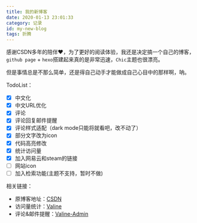 ```yaml
---
title: 我的新博客
date: 2020-01-13 23:01:33
category: 记录
id: my-new-blog
tags: 折腾
---
```


感谢CSDN多年的陪伴❤️，为了更好的阅读体验，我还是决定搞一个自己的博客，`github page` + `hexo`搭建起来真的是非常迅速，`Chic`主题也很漂亮。

但是事情总是不那么简单，还是得自己动手才能做成自己心目中的那样啊，呐。

TodoList：

- [x] 中文化
- [x] 中文URL优化
- [x] 评论
- [x] 评论回复邮件提醒
- [x] 评论样式适配（dark mode只能将就看吧，改不动了）
- [x] 部分文字改为icon
- [x] 代码高亮修改
- [x] 统计访问量
- [x] 加入网易云和steam的链接
- [ ] 网站icon
- [ ] 加入检索功能(主题不支持，暂时不做)

相关链接：

- 原博客地址：[CSDN](https://blog.csdn.net/xp731574722)
- 访问量统计：[Valine](https://valine.js.org/)
- 评论&邮件提醒：[Valine-Admin](https://github.com/DesertsP/Valine-Admin)
